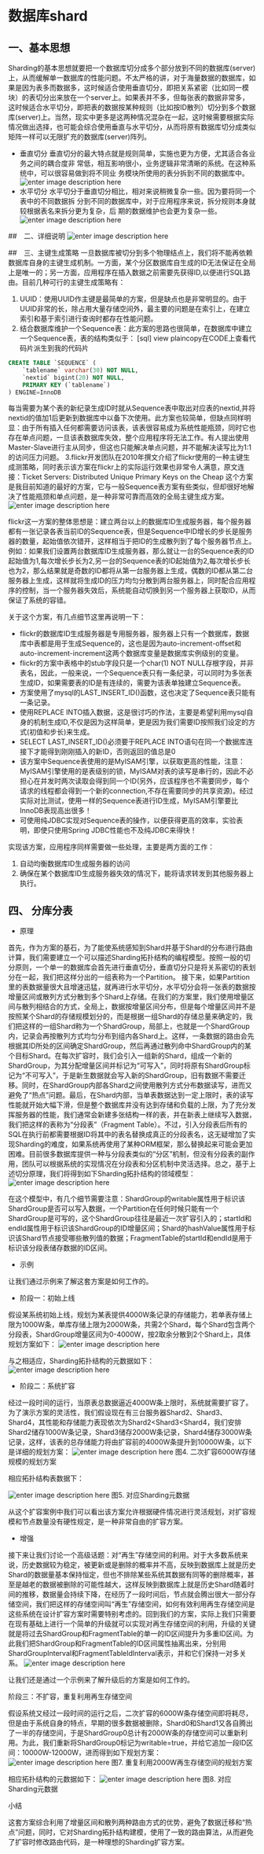 
# 数据库shard
## 一、基本思想
Sharding的基本思想就要把一个数据库切分成多个部分放到不同的数据库(server)上，从而缓解单一数据库的性能问题。不太严格的讲，对于海量数据的数据库，如果是因为表多而数据多，这时候适合使用垂直切分，即把关系紧密（比如同一模块）的表切分出来放在一个server上。如果表并不多，但每张表的数据非常多，这时候适合水平切分，即把表的数据按某种规则（比如按ID散列）切分到多个数据库(server)上。当然，现实中更多是这两种情况混杂在一起，这时候需要根据实际情况做出选择，也可能会综合使用垂直与水平切分，从而将原有数据库切分成类似矩阵一样可以无限扩充的数据库(server)阵列。
* 垂直切分
垂直切分的最大特点就是规则简单，实施也更为方便，尤其适合各业务之间的耦合度非
常低，相互影响很小，业务逻辑非常清晰的系统。在这种系统中，可以很容易做到将不同业
务模块所使用的表分拆到不同的数据库中。
![enter image description here](http://hi.csdn.net/attachment/201101/24/0_12958577041KqK.gif)
* 水平切分
水平切分于垂直切分相比，相对来说稍微复杂一些。因为要将同一个表中的不同数据拆
分到不同的数据库中，对于应用程序来说，拆分规则本身就较根据表名来拆分更为复杂，后
期的数据维护也会更为复杂一些。
![enter image description here](http://hi.csdn.net/attachment/201101/24/0_1295857710BUth.gif)

##　二、详细说明
![enter image description here](http://ww1.sinaimg.cn/large/67a6a651gw1ducq4lmzyzj.jpg)

##　三、主键生成策略
一旦数据库被切分到多个物理结点上，我们将不能再依赖数据库自身的主键生成机制。一方面，某个分区数据库自生成的ID无法保证在全局上是唯一的；另一方面，应用程序在插入数据之前需要先获得ID,以便进行SQL路由。目前几种可行的主键生成策略有：
1. UUID：使用UUID作主键是最简单的方案，但是缺点也是非常明显的。由于UUID非常的长，除占用大量存储空间外，最主要的问题是在索引上，在建立索引和基于索引进行查询时都存在性能问题。
2. 结合数据库维护一个Sequence表：此方案的思路也很简单，在数据库中建立一个Sequence表，表的结构类似于：
[sql] view plaincopy在CODE上查看代码片派生到我的代码片
``` sql
CREATE TABLE `SEQUENCE` (  
    `tablename` varchar(30) NOT NULL,  
    `nextid` bigint(20) NOT NULL,  
    PRIMARY KEY (`tablename`)  
) ENGINE=InnoDB   
```
每当需要为某个表的新纪录生成ID时就从Sequence表中取出对应表的nextid,并将nextid的值加1后更新到数据库中以备下次使用。此方案也较简单，但缺点同样明显：由于所有插入任何都需要访问该表，该表很容易成为系统性能瓶颈，同时它也存在单点问题，一旦该表数据库失效，整个应用程序将无法工作。有人提出使用Master-Slave进行主从同步，但这也只能解决单点问题，并不能解决读写比为1:1的访问压力问题。
3.flickr开发团队在2010年撰文介绍了flickr使用的一种主键生成测策略，同时表示该方案在flickr上的实际运行效果也非常令人满意，原文连接：Ticket Servers: Distributed Unique Primary Keys on the Cheap 这个方案是我目前知道的最好的方案，它与一般Sequence表方案有些类似，但却很好地解决了性能瓶颈和单点问题，是一种非常可靠而高效的全局主键生成方案。
![enter image description here](http://ww1.sinaimg.cn/large/67a6a651gw1dujgqcx9ncj.jpg)

flickr这一方案的整体思想是：建立两台以上的数据库ID生成服务器，每个服务器都有一张记录各表当前ID的Sequence表，但是Sequence中ID增长的步长是服务器的数量，起始值依次错开，这样相当于把ID的生成散列到了每个服务器节点上。例如：如果我们设置两台数据库ID生成服务器，那么就让一台的Sequence表的ID起始值为1,每次增长步长为2,另一台的Sequence表的ID起始值为2,每次增长步长也为2，那么结果就是奇数的ID都将从第一台服务器上生成，偶数的ID都从第二台服务器上生成，这样就将生成ID的压力均匀分散到两台服务器上，同时配合应用程序的控制，当一个服务器失效后，系统能自动切换到另一个服务器上获取ID，从而保证了系统的容错。

关于这个方案，有几点细节这里再说明一下：
* flickr的数据库ID生成服务器是专用服务器，服务器上只有一个数据库，数据库中表都是用于生成Sequence的，这也是因为auto-increment-offset和auto-increment-increment这两个数据库变量是数据库实例级别的变量。
* flickr的方案中表格中的stub字段只是一个char(1) NOT NULL存根字段，并非表名，因此，一般来说，一个Sequence表只有一条纪录，可以同时为多张表生成ID，如果需要表的ID是有连续的，需要为该表单独建立Sequence表。
* 方案使用了mysql的LAST_INSERT_ID()函数，这也决定了Sequence表只能有一条记录。
* 使用REPLACE INTO插入数据，这是很讨巧的作法，主要是希望利用mysql自身的机制生成ID,不仅是因为这样简单，更是因为我们需要ID按照我们设定的方式(初值和步长)来生成。
* SELECT LAST_INSERT_ID()必须要于REPLACE INTO语句在同一个数据库连接下才能得到刚刚插入的新ID，否则返回的值总是0
* 该方案中Sequence表使用的是MyISAM引擎，以获取更高的性能，注意：MyISAM引擎使用的是表级别的锁，MyISAM对表的读写是串行的，因此不必担心在并发时两次读取会得到同一个ID(另外，应该程序也不需要同步，每个请求的线程都会得到一个新的connection,不存在需要同步的共享资源)。经过实际对比测试，使用一样的Sequence表进行ID生成，MyISAM引擎要比InnoDB表现高出很多！
* 可使用纯JDBC实现对Sequence表的操作，以便获得更高的效率，实验表明，即使只使用Spring JDBC性能也不及纯JDBC来得快！

实现该方案，应用程序同样需要做一些处理，主要是两方面的工作：

1. 自动均衡数据库ID生成服务器的访问
2. 确保在某个数据库ID生成服务器失效的情况下，能将请求转发到其他服务器上执行。

## 四、 分库分表
* 原理

首先，作为方案的基石，为了能使系统感知到Shard并基于Shard的分布进行路由计算，我们需要建立一个可以描述Sharding拓扑结构的编程模型。按照一般的切分原则，一个单一的数据库会首先进行垂直切分，垂直切分只是将关系密切的表划分在一起，我们把这样分出的一组表称为一个Partition。 接下来，如果Partition里的表数据量很大且增速迅猛，就再进行水平切分，水平切分会将一张表的数据按增量区间或散列方式分散到多个Shard上存储。在我们的方案里，我们使用增量区间与散列相结合的方式，全局上，数据按增量区间分布，但是每个增量区间并不是按照某个Shard的存储规模划分的，而是根据一组Shard的存储总量来确定的，我们把这样的一组Shard称为一个ShardGroup，局部上，也就是一个ShardGroup内，记录会再按散列方式均匀分布到组内各Shard上。这样，一条数据的路由会先根据其ID所处的区间确定ShardGroup，然后再通过散列命中ShardGroup内的某个目标Shard。在每次扩容时，我们会引入一组新的Shard，组成一个新的ShardGroup，为其分配增量区间并标记为“可写入”，同时将原有ShardGroup标记为“不可写入”，于是新生数据就会写入新的ShardGroup，旧有数据不需要迁移。同时，在ShardGroup内部各Shard之间使用散列方式分布数据读写，进而又避免了“热点”问题。最后，在Shard内部，当单表数据达到一定上限时，表的读写性能就开始大幅下滑，但是整个数据库并没有达到存储和负载的上限，为了充分发挥服务器的性能，我们通常会新建多张结构一样的表，并在新表上继续写入数据，我们把这样的表称为“分段表”（Fragment Table）。不过，引入分段表后所有的SQL在执行前都需要根据ID将其中的表名替换成真正的分段表名，这无疑增加了实现Sharding的难度，如果系统再使用了某种ORM框架，那么替换起来可能会更加困难。目前很多数据库提供一种与分段表类似的“分区”机制，但没有分段表的副作用，团队可以根据系统的实现情况在分段表和分区机制中灵活选择。总之，基于上述切分原理，我们将得到如下Sharding拓扑结构的领域模型：
![enter image description here](http://ww1.sinaimg.cn/large/67a6a651tw1dwtktxvkycj.jpg)

在这个模型中，有几个细节需要注意：ShardGroup的writable属性用于标识该ShardGroup是否可以写入数据，一个Partition在任何时候只能有一个ShardGroup是可写的，这个ShardGroup往往是最近一次扩容引入的；startId和endId属性用于标识该ShardGroup的ID增量区间；Shard的hashValue属性用于标识该Shard节点接受哪些散列值的数据；FragmentTable的startId和endId是用于标识该分段表储存数据的ID区间。
* 示例

让我们通过示例来了解这套方案是如何工作的。

* 阶段一：初始上线

假设某系统初始上线，规划为某表提供4000W条记录的存储能力，若单表存储上限为1000W条，单库存储上限为2000W条，共需2个Shard，每个Shard包含两个分段表，ShardGroup增量区间为0-4000W，按2取余分散到2个Shard上，具体规划方案如下：
![enter image description here](http://ww4.sinaimg.cn/large/67a6a651tw1dwtkua2zayj.jpg)

与之相适应，Sharding拓扑结构的元数据如下：
![enter image description here](http://ww3.sinaimg.cn/large/67a6a651tw1dwtkulpyalj.jpg)

* 阶段二：系统扩容

经过一段时间的运行，当原表总数据逼近4000W条上限时，系统就需要扩容了。为了演示方案的灵活性，我们假设现在有三台服务器Shard2、Shard3、Shard4，其性能和存储能力表现依次为Shard2<Shard3<Shard4，我们安排Shard2储存1000W条记录，Shard3储存2000W条记录，Shard4储存3000W条记录，这样，该表的总存储能力将由扩容前的4000W条提升到10000W条，以下是详细的规划方案：
![enter image description here](http://ww4.sinaimg.cn/large/67a6a651tw1dwtkusk6o1j.jpg)
图4. 二次扩容6000W存储规模的规划方案

相应拓扑结构表数据下：

![enter image description here](http://ww4.sinaimg.cn/large/67a6a651tw1dwtkuzlxeaj.jpg)
图5. 对应Sharding元数据

从这个扩容案例中我们可以看出该方案允许根据硬件情况进行灵活规划，对扩容规模和节点数量没有硬性规定，是一种非常自由的扩容方案。

* 增强

接下来让我们讨论一个高级话题：对“再生”存储空间的利用。对于大多数系统来说，历史数据较为稳定，被更新或是删除的概率并不高，反映到数据库上就是历史Shard的数据量基本保持恒定，但也不排除某些系统其数据有同等的删除概率，甚至是越老的数据被删除的可能性越大，这样反映到数据库上就是历史Shard随着时间的推移，数据量会持续下降，在经历了一段时间后，节点就会腾出很大一部分存储空间，我们把这样的存储空间叫“再生”存储空间，如何有效利用再生存储空间是这些系统在设计扩容方案时需要特别考虑的。回到我们的方案，实际上我们只需要在现有基础上进行一个简单的升级就可以实现对再生存储空间的利用，升级的关键就是将过去ShardGroup和FragmentTable的单一的ID区间提升为多重ID区间。为此我们把ShardGroup和FragmentTable的ID区间属性抽离出来，分别用ShardGroupInterval和FragmentTableIdInterval表示，并和它们保持一对多关系。
![enter image description here](http://ww1.sinaimg.cn/large/67a6a651tw1dwtlsrz0fij.jpg)

让我们还是通过一个示例来了解升级后的方案是如何工作的。

阶段三：不扩容，重复利用再生存储空间

假设系统又经过一段时间的运行之后，二次扩容的6000W条存储空间即将耗尽，但是由于系统自身的特点，早期的很多数据被删除，Shard0和Shard1又各自腾出了一半的存储空间，于是ShardGroup0总计有2000W条的存储空间可以重新利用。为此，我们重新将ShardGroup0标记为writable=true，并给它追加一段ID区间：10000W-12000W，进而得到如下规划方案：
![enter image description here](http://ww4.sinaimg.cn/large/67a6a651tw1dwtlt4c96yj.jpg)
图7. 重复利用2000W再生存储空间的规划方案

相应拓扑结构的元数据如下：
![enter image description here](http://ww4.sinaimg.cn/large/67a6a651tw1dwtltc5aknj.jpg)
图8. 对应Sharding元数据

小结

这套方案综合利用了增量区间和散列两种路由方式的优势，避免了数据迁移和“热点”问题，同时，它对Sharding拓扑结构建模，使用了一致的路由算法，从而避免了扩容时修改路由代码，是一种理想的Sharding扩容方案。